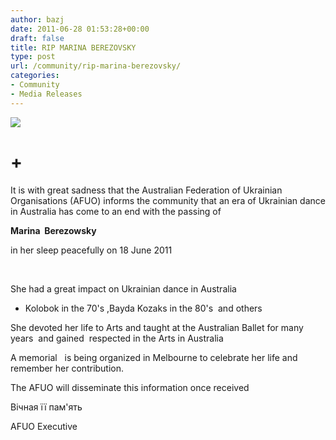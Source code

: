 ```yaml
---
author: bazj
date: 2011-06-28 01:53:28+00:00
draft: false
title: RIP MARINA BEREZOVSKY
type: post
url: /community/rip-marina-berezovsky/
categories:
- Community
- Media Releases
---
```


[![](http://www.ozeukes.com/wp-content/uploads/2011/06/MB-1.jpg)
](http://www.ozeukes.com/wp-content/uploads/2011/06/MB-1.jpg)








# +




It is with great sadness that the Australian Federation of Ukrainian Organisations (AFUO) informs the community that an era of Ukrainian dance in Australia has come to an end with the passing of




**Marina  Berezowsky**




in her sleep peacefully on 18 June 2011




 




She had a great impact on Ukrainian dance in Australia


- Kolobok in the 70's ,Bayda Kozaks in the 80's  and others

She devoted her life to Arts and taught at the Australian Ballet for many years  and gained  respected in the Arts in Australia  

A memorial   is being organized in Melbourne to celebrate her life and remember her contribution.

The AFUO will disseminate this information once received


Вічная її пам'ять




AFUO Executive




